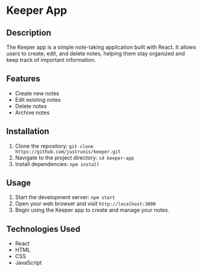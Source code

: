 # Keeper App

## Description
The Keeper app is a simple note-taking application built with React. It allows users to create, edit, and delete notes, helping them stay organized and keep track of important information.

## Features
- Create new notes
- Edit existing notes
- Delete notes
- Archive notes

## Installation
1. Clone the repository: `git clone https://github.com/justrunis/keeper.git`
2. Navigate to the project directory: `cd keeper-app`
3. Install dependencies: `npm install`

## Usage
1. Start the development server: `npm start`
2. Open your web browser and visit `http://localhost:3000`
3. Begin using the Keeper app to create and manage your notes.

## Technologies Used
- React
- HTML
- CSS
- JavaScript
